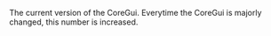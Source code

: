 The current version of the CoreGui. Everytime the CoreGui is majorly changed, this number is increased.